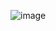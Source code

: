 

![image](https://user-images.githubusercontent.com/54473576/234502213-b59ecd44-9948-4680-beba-0d5c6e0b02a0.png)
